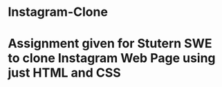 # Instagram-Clone

# Assignment given for Stutern SWE to clone Instagram Web Page using just HTML and CSS
